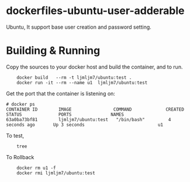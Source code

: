 # dockerfiles-ubuntu-user-adderable
Ubuntu, It support base user creation and password setting.

# Building & Running

Copy the sources to your docker host and build the container, and to run.
```
	docker build   --rm -t ljmljm7/ubuntu:test .
	docker run -it --rm --name u1  ljmljm7/ubuntu:test
```
Get the port that the container is listening on:

```
# docker ps
CONTAINER ID        IMAGE                COMMAND             CREATED             STATUS              PORTS               NAMES
63a0ba73bf81        ljmljm7/ubuntu:test   "/bin/bash"         4 seconds ago       Up 3 seconds                            u1
```

To test,
```
	tree
```
To Rollback
```
    docker rm u1 -f 
    docker rmi ljmljm7/ubuntu:test
```
